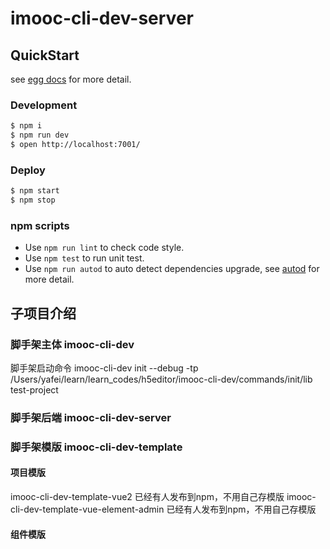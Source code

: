 # imooc-cli-dev-server



## QuickStart

<!-- add docs here for user -->

see [egg docs][egg] for more detail.

### Development

```bash
$ npm i
$ npm run dev
$ open http://localhost:7001/
```

### Deploy

```bash
$ npm start
$ npm stop
```

### npm scripts

- Use `npm run lint` to check code style.
- Use `npm test` to run unit test.
- Use `npm run autod` to auto detect dependencies upgrade, see [autod](https://www.npmjs.com/package/autod) for more detail.


[egg]: https://eggjs.org

## 子项目介绍
### 脚手架主体 imooc-cli-dev
脚手架启动命令 imooc-cli-dev init --debug -tp /Users/yafei/learn/learn_codes/h5editor/imooc-cli-dev/commands/init/lib test-project
### 脚手架后端 imooc-cli-dev-server
### 脚手架模版 imooc-cli-dev-template
#### 项目模版
imooc-cli-dev-template-vue2 已经有人发布到npm，不用自己存模版
imooc-cli-dev-template-vue-element-admin 已经有人发布到npm，不用自己存模版
#### 组件模版